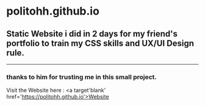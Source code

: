 # politohh.github.io

 ## Static Website i did in 2 days for my friend's portfolio to train my CSS skills and UX/UI Design rule.
 
-----------------------------------------------------------------------------------------------------------------

### thanks to him for trusting me in this small project.

Visit the Website here : <a target'blank' href='https://politohh.github.io'>Website</a>
